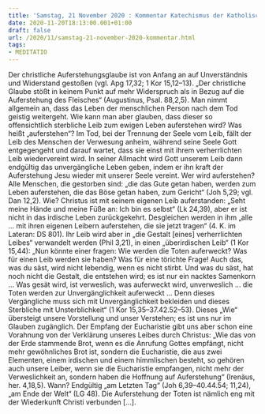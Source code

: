 ```yaml
---
title: 'Samstag, 21 November 2020 : Kommentar Katechismus der Katholischen Kirche'
date: 2020-11-20T18:13:00.001+01:00
draft: false
url: /2020/11/samstag-21-november-2020-kommentar.html
tags: 
- MEDITATIO
---
```


Der christliche Auferstehungsglaube ist von Anfang an auf Unverständnis und Widerstand gestoßen (vgl. Apg 17,32; 1 Kor 15,12–13). „Der christliche Glaube stößt in keinem Punkt auf mehr Widerspruch als in Bezug auf die Auferstehung des Fleisches“ (Augustinus, Psal. 88,2,5). Man nimmt allgemein an, dass das Leben der menschlichen Person nach dem Tod geistig weitergeht. Wie kann man aber glauben, dass dieser so offensichtlich sterbliche Leib zum ewigen Leben auferstehen wird? Was heißt „auferstehen“? Im Tod, bei der Trennung der Seele vom Leib, fällt der Leib des Menschen der Verwesung anheim, während seine Seele Gott entgegengeht und darauf wartet, dass sie einst mit ihrem verherrlichten Leib wiedervereint wird. In seiner Allmacht wird Gott unserem Leib dann endgültig das unvergängliche Leben geben, indem er ihn kraft der Auferstehung Jesu wieder mit unserer Seele vereint. Wer wird auferstehen? Alle Menschen, die gestorben sind: „die das Gute getan haben, werden zum Leben auferstehen, die das Böse getan haben, zum Gericht“ (Joh 5,29; vgl. Dan 12,2). Wie? Christus ist mit seinem eigenen Leib auferstanden: „Seht meine Hände und meine Füße an: Ich bin es selbst“ (Lk 24,39), aber er ist nicht in das irdische Leben zurückgekehrt. Desgleichen werden in ihm „alle … mit ihren eigenen Leibern auferstehen, die sie jetzt tragen“ (4. K. im Lateran: DS 801). Ihr Leib wird aber in „die Gestalt \[eines\] verherrlichten Leibes“ verwandelt werden (Phil 3,21), in einen „überirdischen Leib“ (1 Kor 15,44): „Nun könnte einer fragen: Wie werden die Toten auferweckt? Was für einen Leib werden sie haben? Was für eine törichte Frage! Auch das, was du säst, wird nicht lebendig, wenn es nicht stirbt. Und was du säst, hat noch nicht die Gestalt, die entstehen wird; es ist nur ein nacktes Samenkorn … Was gesät wird, ist verweslich, was auferweckt wird, unverweslich ... die Toten werden zur Unvergänglichkeit auferweckt … Denn dieses Vergängliche muss sich mit Unvergänglichkeit bekleiden und dieses Sterbliche mit Unsterblichkeit“ (1 Kor 15,35–37.42.52–53). Dieses „Wie“ übersteigt unsere Vorstellung und unser Verstehen; es ist uns nur im Glauben zugänglich. Der Empfang der Eucharistie gibt uns aber schon eine Vorahnung von der Verklärung unseres Leibes durch Christus: „Wie das von der Erde stammende Brot, wenn es die Anrufung Gottes empfängt, nicht mehr gewöhnliches Brot ist, sondern die Eucharistie, die aus zwei Elementen, einem irdischen und einem himmlischen besteht, so gehören auch unsere Leiber, wenn sie die Eucharistie empfangen, nicht mehr der Verweslichkeit an, sondern haben die Hoffnung auf Auferstehung“ (Irenäus, her. 4,18,5). Wann? Endgültig „am Letzten Tag“ (Joh 6,39–40.44.54; 11,24), „am Ende der Welt“ (LG 48). Die Auferstehung der Toten ist nämlich eng mit der Wiederkunft Christi verbunden \[…\].
